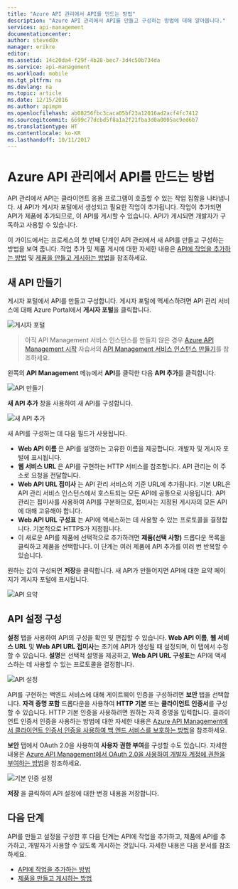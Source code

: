 ```yaml
---
title: "Azure API 관리에서 API를 만드는 방법"
description: "Azure API 관리에서 API를 만들고 구성하는 방법에 대해 알아봅니다."
services: api-management
documentationcenter: 
author: steved0x
manager: erikre
editor: 
ms.assetid: 14c20da4-f29f-4b28-bec7-3d4c50b734da
ms.service: api-management
ms.workload: mobile
ms.tgt_pltfrm: na
ms.devlang: na
ms.topic: article
ms.date: 12/15/2016
ms.author: apimpm
ms.openlocfilehash: ab08256fbc3caca05bf23a12016ad2acf4fc7412
ms.sourcegitcommit: 6699c77dcbd5f8a1a2f21fba3d0a0005ac9ed6b7
ms.translationtype: HT
ms.contentlocale: ko-KR
ms.lasthandoff: 10/11/2017
---
```

# <a name="how-to-create-apis-in-azure-api-management"></a>Azure API 관리에서 API를 만드는 방법
API 관리에서 API는 클라이언트 응용 프로그램이 호출할 수 있는 작업 집합을 나타냅니다. 새 API가 게시자 포털에서 생성되고 필요한 작업이 추가됩니다. 작업이 추가되면 API가 제품에 추가되므로, 이 API를 게시할 수 있습니다. API가 게시되면 개발자가 구독하고 사용할 수 있습니다.

이 가이드에서는 프로세스의 첫 번째 단계인 API 관리에서 새 API를 만들고 구성하는 방법을 보여 줍니다. 작업 추가 및 제품 게시에 대한 자세한 내용은 [API에 작업을 추가하는 방법][How to add operations to an API] 및 [제품을 만들고 게시하는 방법][How to create and publish a product]을 참조하세요.

## <a name="create-new-api"> </a>새 API 만들기
게시자 포털에서 API를 만들고 구성합니다. 게시자 포털에 액세스하려면 API 관리 서비스에 대해 Azure Portal에서 **게시자 포털**을 클릭합니다.

![게시자 포털][api-management-management-console]

> 아직 API Management 서비스 인스턴스를 만들지 않은 경우 [Azure API Management 시작][Get started with Azure API Management] 자습서의 [API Management 서비스 인스턴스 만들기][Create an API Management service instance]를 참조하세요.
> 
> 

왼쪽의 **API Management** 메뉴에서 **API**를 클릭한 다음 **API 추가**를 클릭합니다.

![API 만들기][api-management-create-api]

**새 API 추가** 창을 사용하여 새 API를 구성합니다.

![새 API 추가][api-management-add-new-api]

새 API를 구성하는 데 다음 필드가 사용됩니다.

* **Web API 이름** 은 API를 설명하는 고유한 이름을 제공합니다. 개발자 및 게시자 포털에 표시됩니다.
* **웹 서비스 URL** 은 API를 구현하는 HTTP 서비스를 참조합니다. API 관리는 이 주소로 요청을 전달합니다.
* **Web API URL 접미사** 는 API 관리 서비스의 기준 URL에 추가됩니다. 기본 URL은 API 관리 서비스 인스턴스에서 호스트되는 모든 API에 공통으로 사용됩니다. API 관리는 접미사를 사용하여 API를 구분하므로, 접미사는 지정된 게시자의 모든 API에 대해 고유해야 합니다.
* **Web API URL 구성표** 는 API에 액세스하는 데 사용할 수 있는 프로토콜을 결정합니다. 기본적으로 HTTPS가 지정됩니다.
* 이 새로운 API를 제품에 선택적으로 추가하려면 **제품(선택 사항)** 드롭다운 목록을 클릭하고 제품을 선택합니다. 이 단계는 여러 제품에 API 추가를 여러 번 반복할 수 있습니다.

원하는 값이 구성되면 **저장**을 클릭합니다. 새 API가 만들어지면 API에 대한 요약 페이지가 게시자 포털에 표시됩니다.

![API 요약][api-management-api-summary]

## <a name="configure-api-settings"> </a>API 설정 구성
**설정** 탭을 사용하여 API의 구성을 확인 및 편집할 수 있습니다. **Web API 이름**, **웹 서비스 URL** 및 **Web API URL 접미사**는 초기에 API가 생성될 때 설정되며, 이 탭에서 수정할 수 있습니다. **설명**은 선택적 설명을 제공하고, **Web API URL 구성표**는 API에 액세스하는 데 사용할 수 있는 프로토콜을 결정합니다.

![API 설정][api-management-api-settings]

API를 구현하는 백엔드 서비스에 대해 게이트웨이 인증을 구성하려면 **보안** 탭을 선택합니다. **자격 증명 포함** 드롭다운을 사용하여 **HTTP 기본** 또는 **클라이언트 인증서**를 구성할 수 있습니다. HTTP 기본 인증을 사용하려면 원하는 자격 증명을 입력합니다. 클라이언트 인증서 인증을 사용하는 방법에 대한 자세한 내용은 [Azure API Management에서 클라이언트 인증서 인증을 사용하여 백 엔드 서비스를 보호하는 방법][How to secure back-end services using client certificate authentication in Azure API Management]을 참조하세요.

**보안** 탭에서 OAuth 2.0을 사용하여 **사용자 권한 부여**를 구성할 수도 있습니다. 자세한 내용은 [Azure API Management에서 OAuth 2.0을 사용하여 개발자 계정에 권한을 부여하는 방법][How to authorize developer accounts using OAuth 2.0 in Azure API Management]을 참조하세요.

![기본 인증 설정][api-management-api-settings-credentials]

**저장** 을 클릭하여 API 설정에 대한 변경 내용을 저장합니다.

## <a name="next-steps"> </a>다음 단계
API를 만들고 설정을 구성한 후 다음 단계는 API에 작업을 추가하고, 제품에 API를 추가하고, 개발자가 사용할 수 있도록 게시하는 것입니다. 자세한 내용은 다음 문서를 참조하세요.

* [API에 작업을 추가하는 방법][How to add operations to an API]
* [제품을 만들고 게시하는 방법][How to create and publish a product]

[api-management-create-api]: ./media/api-management-howto-create-apis/api-management-create-api.png
[api-management-management-console]: ./media/api-management-howto-create-apis/api-management-management-console.png
[api-management-add-new-api]: ./media/api-management-howto-create-apis/api-management-add-new-api.png
[api-management-api-settings]: ./media/api-management-howto-create-apis/api-management-api-settings.png
[api-management-api-settings-credentials]: ./media/api-management-howto-create-apis/api-management-api-settings-credentials.png
[api-management-api-summary]: ./media/api-management-howto-create-apis/api-management-api-summary.png
[api-management-echo-operations]: ./media/api-management-howto-create-apis/api-management-echo-operations.png

[What is an API?]: #what-is-api
[Create a new API]: #create-new-api
[Configure API settings]: #configure-api-settings
[Configure API operations]: #configure-api-operations
[Next steps]: #next-steps

[How to add operations to an API]: api-management-howto-add-operations.md
[How to create and publish a product]: api-management-howto-add-products.md

[Get started with Azure API Management]: api-management-get-started.md
[Create an API Management service instance]: api-management-get-started.md#create-service-instance
[How to secure back-end services using client certificate authentication in Azure API Management]: api-management-howto-mutual-certificates.md
[How to authorize developer accounts using OAuth 2.0 in Azure API Management]: api-management-howto-oauth2.md
